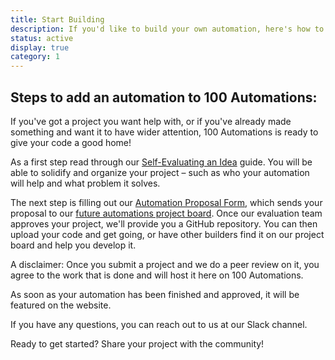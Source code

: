 ```yaml
---
title: Start Building
description: If you'd like to build your own automation, here's how to get started
status: active
display: true
category: 1
---
```


## Steps to add an automation to 100 Automations:

If you've got a project you want help with, or if you've already made something and want it to have wider attention, 100 Automations is ready to give your code a good home!

As a first step read through our [Self-Evaluating an Idea](/guides/self-evaluating-new-automation-idea.html) guide. You will be able to solidify and organize your project – such as who your automation will help and what problem it solves.

The next step is filling out our [Automation Proposal Form](https://forms.gle/daURL7woEeCNans89), which sends your proposal to our [future automations project board](https://github.com/100Automations/futureautomations/projects/1). Once our evaluation team approves your project, we'll provide you a GitHub repository. You can then upload your code and get going, or have other builders find it on our project board and help you develop it. 

A disclaimer: Once you submit a project and we do a peer review on it, you agree to the work that is done and will host it here on 100 Automations.

As soon as your automation has been finished and approved, it will be featured on the website.

If you have any questions, you can reach out to us at our Slack channel.

Ready to get started?
Share your project with the community!

